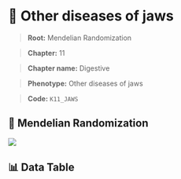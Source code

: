 # 🧪 Other diseases of jaws

> **Root:** Mendelian Randomization

> **Chapter:** 11  

> **Chapter name:** Digestive

> **Phenotype:** Other diseases of jaws  

> **Code:** `K11_JAWS`

## 🧬 Mendelian Randomization  

<img src="/MR/Figures/Forward/K11_JAWS.png"/>

## 📊 Data Table

<CsvTableMRF src="/MR/Data/Forward/K11_JAWS.csv"/>
